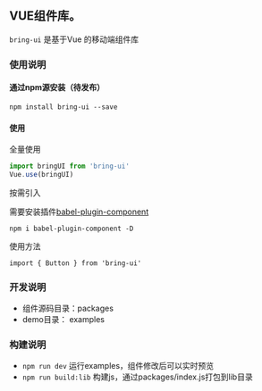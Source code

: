 

## VUE组件库。

`bring-ui` 是基于Vue 的移动端组件库

### 使用说明

#### 通过npm源安装（待发布）
```
npm install bring-ui --save
```

#### 使用

全量使用

```javascript
import bringUI from 'bring-ui'  
Vue.use(bringUI) 
```

按需引入

需要安装插件[babel-plugin-component](https://github.com/ElementUI/babel-plugin-component)
```
npm i babel-plugin-component -D
``` 
使用方法

```
import { Button } from 'bring-ui'
```

<!-- 
按模块引用

npm install babel-plugin-import --save-dev -->


### 开发说明
- 组件源码目录：packages 
- demo目录： examples

### 构建说明 
- `npm run dev` 运行examples，组件修改后可以实时预览
- `npm run build:lib`  构建js，通过packages/index.js打包到lib目录
 
